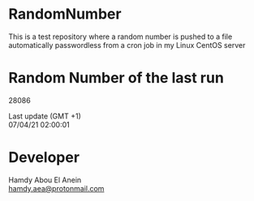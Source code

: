 # RandomNumber    
This is a test repository where a random number is pushed to a file automatically passwordless from a cron job in my Linux CentOS server    
# Random Number of the last run   
28086
      
Last update (GMT +1)    
07/04/21 02:00:01
# Developer    
Hamdy Abou El Anein   
hamdy.aea@protonmail.com
